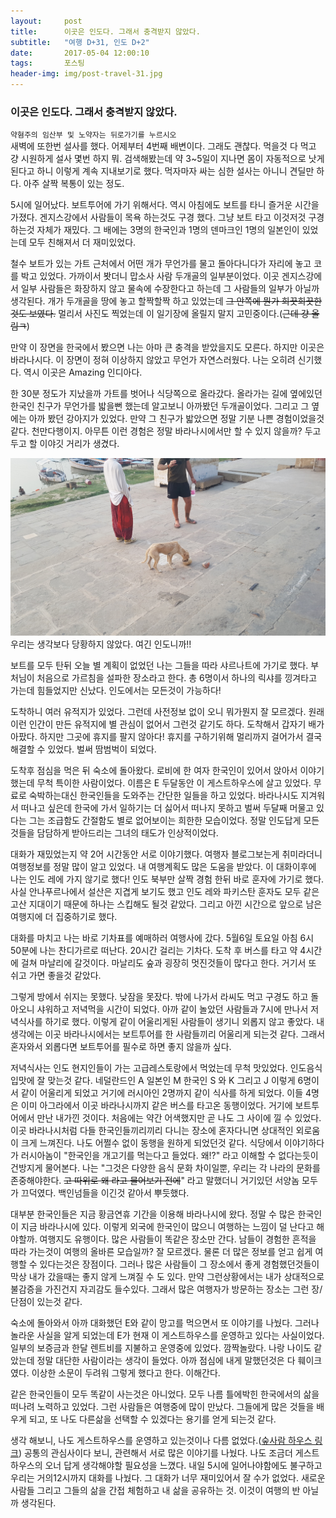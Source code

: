 ```yaml
---
layout:	    post
title: 	    이곳은 인도다. 그래서 충격받지 않았다.
subtitle:   "여행 D+31, 인도 D+2"
date:       2017-05-04 12:00:10 
tags:       포스팅
header-img: img/post-travel-31.jpg
---
```



### 이곳은 인도다. 그래서 충격받지 않았다.

`약혐주의 임산부 및 노약자는 뒤로가기를 누르시오`  
새벽에 또한번 설사를 했다. 어제부터 4번째 배변이다. 그래도 괜찮다. 먹을것 다 먹고 걍 시원하게 설사 몇번 하지 뭐. 검색해봤는데 약 3~5일이 지나면 몸이 자동적으로 낫게 된다고 하니 이렇게 계속 지내보기로 했다. 먹자마자 싸는 심한 설사는 아니니 견딜만 하다. 아주 살짝 복통이 있는 정도.

5시에 일어났다. 보트투어에 가기 위해서다. 역시 아침에도 보트를 타니 즐거운 시간을 가졌다. 겐지스강에서 사람들이 목욕 하는것도 구경 했다. 그냥 보트 타고 이것저것 구경하는것 자체가 재밌다. 그 배에는 3명의 한국인과 1명의 덴마크인 1명의 일본인이 있었는데 모두 친해져서 더 재미있었다.

철수 보트가 있는 가트 근처에서 어떤 개가 무언가를 물고 돌아다니다가 자리에 놓고 코를 박고 있었다. 가까이서 봣더니 맙소사 사람 두개골의 일부분이었다. 이곳 겐지스강에서 일부 사람들은 화장하지 않고 물속에 수장한다고 하는데 그 사람들의 일부가 아닐까 생각된다. 개가 두개골을 땅에 놓고 할짝할짝 하고 있었는데 ~~그 안쪽에 뭔가 희끗희끗한것도 보였다.~~ 멀리서 사진도 찍었는데 이 일기장에 올릴지 말지 고민중이다.(~~근데 걍 올림ㅋ~~)

만약 이 장면을 한국에서 봤으면 나는 아마 큰 충격을 받았을지도 모른다. 하지만 이곳은 바라나시다. 이 장면이 정혀 이상하지 않았고 무언가 자연스러웠다. 나는 오히려 신기했다. 역시 이곳은 Amazing 인디아다. 

한 30분 정도가 지났을까 가트를 벗어나 식당쪽으로 올라갔다. 올라가는 길에 옆에있던 한국인 친구가 무언가를 밟을뻔 했는데 알고보니 아까봤던 두개골이었다. 그리고 그 옆에는 아까 봤던 강아지가 있었다. 만약 그 친구가 밟았으면 정말 기분 나쁜 경험이었을것 같다. 천만다행이지. 아무튼 이런 경험은 정말 바라나시에서만 할 수 있지 않을까? 두고두고 할 이야깃 거리가 생겼다.

![](/img/170504-humanbone.jpg)
우리는 생각보다 당황하지 않았다. 여긴 인도니까!!

보트를 모두 탄뒤 오늘 별 계획이 없었던 나는 그들을 따라 샤르나트에 가기로 했다. 부처님이 처음으로 가르침을 설파한 장소라고 한다. 총 6명이서 하나의 릭샤를 낑겨타고 가는데 힘들었지만 신났다. 인도에서는 모든것이 가능하다!

도착하니 여러 유적지가 있었다. 그런데 사전정보 없이 오니 뭐가뭔지 잘 모르겠다. 원래 이런 인간이 만든 유적지에 별 관심이 없어서 그런것 같기도 하다. 도착해서 갑자기 배가 아팠다. 하지만 그곳에 휴지를 팔지 않아다! 휴지를 구하기위해 멀리까지 걸어가서 결국 해결할 수 있었다. 벌써 땀범벅이 되었다.

도착후 점심을 먹은 뒤 숙소에 돌아왔다. 로비에 한 여자 한국인이 있어서 앉아서 이야기했는데 무척 특이한 사람이었다. 이름은 E 두달동안 이 게스트하우스에 살고 있었다. 무료로 숙박하는대신 한국인들을 도와주는 간단한 일들을 하고 있었다. 바라나시도 지겨워서 떠나고 싶은데 한국에 가서 일하기는 더 싫어서 떠나지 못하고 벌써 두달째 머물고 있다는 그는 조급함도 간절함도 별로 없어보이는 희한한 모습이었다. 정말 인도답게 모든것들을 담담하게 받아드리는 그녀의 태도가 인상적이었다.

대화가 재밌었는지 약 2어 시간동안 서로 이야기했다. 여행자 블로그보는게 취미라더니 여행정보를 정말 많이 알고 있었다. 내 여행계획도 많은 도움을 받았다. 이 대화이후에 나는 인도 레에 가지 않기로 했다! 인도 북부만 살짝 경험 한뒤 바로 훈자에 가기로 했다. 사실 안나푸르나에서 설산은 지겹게 보기도 했고 인도 레와 파키스탄 훈자도 모두 같은 고산 지대이기 때문에 하나는 스킵해도 될것 같았다. 그리고 아낀 시간으로 앞으로 남은 여행지에 더 집중하기로 했다.

대화를 마치고 나는 바로 기차표를 예매하러 여행사에 갔다. 5월6일 토요일 아침 6시 50분에 나는 찬디가르로 떠난다. 20시간 걸리는 기차다. 도착 후 버스를 타고 약 4시간에 걸쳐 마날리에 갈것이다. 마날리도 숲과 굉장히 멋진것들이 많다고 한다. 거기서 또 쉬고 가면 좋을것 같았다.

그렇게 방에서 쉬지는 못했다. 낮잠을 못잤다. 밖에 나가서 라씨도 먹고 구경도 하고 돌아오니 샤워하고 저녁먹을 시간이 되었다. 아까 같이 놀았던 사람들과 7시에 만나서 저녁식사를 하기로 했다. 이렇게 같이 어울리게된 사람들이 생기니 외롭지 않고 좋았다. 내생각에는 이곳 바라나시에서는 보트투어를 한 사람들끼리 어울리게 되는것 같다. 그래서 혼자와서 외롭다면 보트투어를 필수로 하면 좋지 않을까 싶다.

저녁식사는 인도 현지인들이 가는 고급레스토랑에서 먹었는데 무척 맛있었다. 인도음식 입맛에 잘 맞는것 같다. 네덜란드인 A 일본인 M 한국인 S 와 K 그리고 J 이렇게 6명이서 같이 어울리게 되었고 거기에 러시아인 2명까지 같이 식사를 하게 되었다. 이들 4명은 이미 아그라에서 이곳 바라나시까지 같은 버스를 타고온 동행이었다. 거기에 보트투어에서 만난 내가낀 것이다. 처음에는 약간 어색했지만 곧 나도 그 사이에 낄 수 있었다. 이곳 바라나시처럼 다들 한국인들끼리끼리 다니는 장소에 혼자다니면 상대적인 외로움이 크게 느껴진다. 나도 어쩔수 없이 동행을 원하게 되었던것 같다. 식당에서 이야기하다가 러시아놈이 "한국인을 개고기를 먹는다고 들었다. 왜!?" 라고 이해할 수 없다는듯이 건방지게 물어본다. 나는 "그것은 다양한 음식 문화 차이일뿐, 우리는 각 나라의 문화를 존중해야한다. ~~고 따위로 왜 라고 물어보기 전에~~" 라고 말했더니 거기있던 서양놈 모두가 끄덕였다. 백인넘들을 이긴것 같아서 뿌듯했다.

대부분 한국인들은 지금 황금연휴 기간을 이용해 바라나시에 왔다. 정말 수 많은 한국인이 지금 바라나시에 있다. 이렇게 외국에 한국인이 많으니 여행하는 느낌이 덜 난다고 해야할까. 여행지도 유행이다. 많은 사람들이 똑같은 장소만 간다. 남들이 경험한 흔적을 따라 가는것이 여행의 올바른 모습일까? 잘 모르겠다. 물론 더 많은 정보를 얻고 쉽게 여행할 수 있다는것은 장점이다. 그러나 많은 사람들이 그 장소에서 좋게 경험했던것들이 막상 내가 갔을때는 좋지 않게 느껴질 수 도 있다. 만약 그런상황에서는 내가 상대적으로 불감증을 가진건지 자괴감도 들수있다. 그래서 많은 여행자가 방문하는 장소는 그런 장/단점이 있는것 같다.

숙소에 돌아와서 아까 대화했던 E와 같이 망고를 먹으면서 또 이야기를 나눴다. 그러나 놀라운 사실을 알게 되었는데 E가 현재 이 게스트하우스를 운영하고 있다는 사실이었다. 일부의 보증금과 한달 렌트비를 지불하고 운영중에 있었다. 깜짝놀랐다. 나랑 나이도 같았는데 정말 대단한 사람이라는 생각이 들었다. 아까 점심에 내게 말했던것은 다 훼이크였다. 이상한 소문이 두려워 그렇게 했다고 한다. 이해간다.

같은 한국인들이 모두 똑같이 사는것은 아니었다. 모두 나름 틀에박힌 한국에서의 삶을 떠나려 노력하고 있었다. 그런 사람들은 여행중에 많이 만났다. 그들에게 많은 것들을 배우게 되고, 또 나도 다른삶을 선택할 수 있겠다는 용기를 얻게 되는것 같다.

생각 해보니, 나도 게스트하우스를 운영하고 있는것이나 다름 없었다.([숲사람 하우스 링크](https://www.airbnb.co.kr/rooms/17832761?s=51)) 공통의 관심사이다 보니, 관련해서 서로 많은 이야기를 나눴다. 나도 조금더 게스트하우스의 오너 답게 생각해야할 필요성을 느꼈다. 내일 5시에 일어나야함에도 불구하고 우리는 거의12시까지 대화를 나눴다. 그 대화가 너무 재미있어서 잘 수가 없었다. 새로운 사람들 그리고 그들의 삶을 간접 체험하고 내 삶을 공유하는 것. 이것이 여행의 반 아닐까 생각된다.

